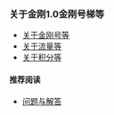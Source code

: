 ### 关于金刚1.0金刚号梯等

- [关于金刚号等](https://a2zitpro.github.io/web/列表-金刚号及相关问题)
- [关于流量等](https://a2zitpro.github.io/web/列表-流量及相关问题)
- [关于积分等](https://a2zitpro.github.io/web/列表-积分及相关问题)

#### 推荐阅读
- [ 问题与解答 ](https://a2zitpro.github.io/web/列表-问题与解答)
